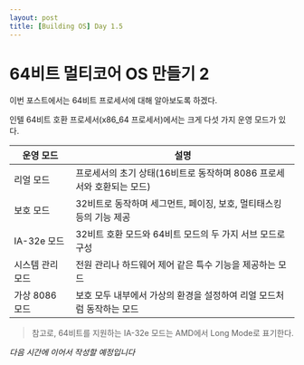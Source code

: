 ```yaml
---
layout: post
title: [Building OS] Day 1.5
---
```


# 64비트 멀티코어 OS 만들기 2

이번 포스트에서는 64비트 프로세서에 대해 알아보도록 하겠다.

인텔 64비트 호환 프로세서(x86_64 프로세서)에서는 크게 다섯 가지 운영 모드가 있다.

운영 모드 | 설명
------- | -------
리얼 모드 | 프로세서의 초기 상태(16비트로 동작하며 8086 프로세서와 호환되는 모드)
보호 모드 | 32비트로 동작하며 세그먼트, 페이징, 보호, 멀티태스킹 등의 기능 제공
IA-32e 모드 | 32비트 호환 모드와 64비트 모드의 두 가지 서브 모드로 구성
시스템 관리 모드 | 전원 관리나 하드웨어 제어 같은 특수 기능을 제공하는 모드
가상 8086 모드 | 보호 모두 내부에서 가상의 환경을 설정하여 리얼 모드처럼 동작하는 모드

> 참고로, 64비트를 지원하는 IA-32e 모드는 AMD에서 Long Mode로 표기한다.

*다음 시간에 이어서 작성할 예정입니다*

